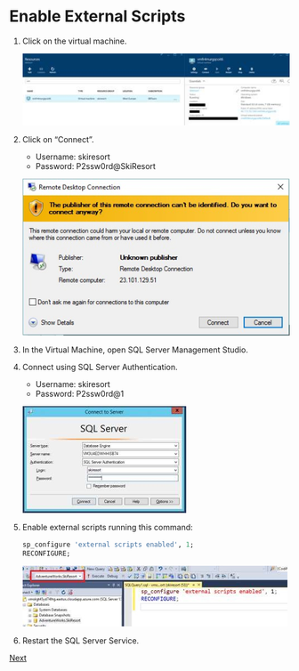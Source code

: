 # Enable External Scripts

1.	Click on the virtual machine.

    ![](img/image14.jpg)

1.	Click on “Connect”.
    - Username: skiresort
    - Password: P2ssw0rd@SkiResort

    ![](img/image15.jpg)

1.	In the Virtual Machine, open SQL Server Management Studio.

1.	Connect using SQL Server Authentication.
    - Username: skiresort
    - Password: P2ssw0rd@1

    ![](img/image16.jpg)

1.	Enable external scripts running this command:

    ```sql
    sp_configure 'external scripts enabled', 1;  
    RECONFIGURE; 
    ```

    ![](img/image41.jpg)

1.	Restart the SQL Server Service.

<a href="08.DataGeneration.md">Next</a>